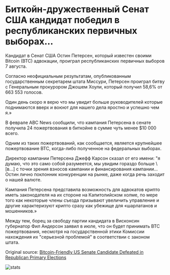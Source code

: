 # Биткойн-дружественный Сенат США кандидат победил в республиканских первичных выборах...

Кандидат в Сенат США Остин Петерсен, который известен своими Bitcoin (BTC) адвокации, проиграл республиканских первичных выборов 7 августа.

Согласно неофициальным результатам, опубликованным государственным секретарем штата Миссури, Петерсен проиграл битву с Генеральным прокурором Джошем Хоули, который получил 58,6% от 663 553 голосов.

Один день скоро я верю что мы увидит больше руководителей которые поднимаются вверх и воюют для нашего дела яростно и успешно чем я.»

В феврале ABC News сообщили, что кампания Петерсена в сенате получила 24 пожертвования в биткойне в сумме чуть менее $10 000 всего.

Одним из таких пожертвований, как сообщается, является крупнейшее пожертвование BTC, когда-либо полученное на федеральных выборах.

Директор кампании Петерсена Джефф Карсон сказал от его имени: "я думаю, что это само собой разумеется, мы увидим гораздо больше \ [в...] с точки зрения взносов кампании и финансирования кампании... Остин лично поклонник конкуренции на рынке, даже когда речь заходит о нашей валюте.

Кампания Петерсена представила возможность для адвокатов крипто иметь законодателя на их стороне на Капитолийском холме, по мере того как некоторые члены съезда призывают увеличить управление и другие характеризуют крипто сразу как убежище для «шарлатанов и мошенников.»

Между тем, борец за свободу партии кандидата в Висконсин губернатор Фил Андерсон заявил в июле, что он будет принимать BTC пожертвования, несмотря на государственной этики Комиссии нахождения их "серьезной проблемой" в соответствии с законом штата.

Original source: [Bitcoin-Friendly US Senate Candidate Defeated in Republican Primary Elections](https://cointelegraph.com/news/bitcoin-friendly-us-senate-candidate-defeated-in-republican-primary-elections)

![stats](https://c.statcounter.com/11760860/0/a89fa40b/1/ "stats")
